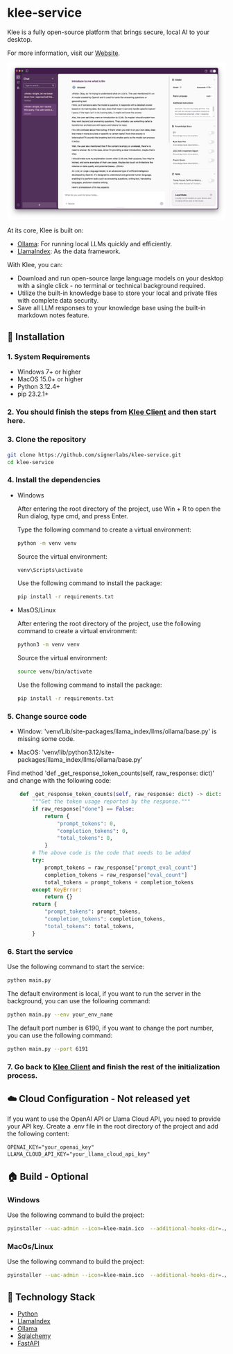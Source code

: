 # klee-service

Klee is a fully open-source platform that brings secure, local AI to your desktop.

For more information, visit our <u>[Website](https://kleedesktop.com/)</u>.

![Klee Screenshot](public/KleeScreenShot.png)

At its core, Klee is built on:
- <u>[Ollama](https://ollama.com/)</u>: For running local LLMs quickly and efficiently.
- <u>[LlamaIndex](https://www.llamaindex.ai/)</u>: As the data framework.

With Klee, you can:
- Download and run open-source large language models on your desktop with a single click - no terminal or technical background required.
- Utilize the built-in knowledge base to store your local and private files with complete data security.
- Save all LLM responses to your knowledge base using the built-in markdown notes feature.

## 🔧 Installation


### 1. System Requirements
- Windows 7+ or higher
- MacOS 15.0+ or higher
- Python 3.12.4+
- pip 23.2.1+

### 2. You should finish the steps from <u>[Klee Client](https://github.com/signerlabs/klee-client)</u> and then start here.

### 3. Clone the repository

```bash
git clone https://github.com/signerlabs/klee-service.git
cd klee-service
```

### 4. Install the dependencies

- Windows

    After entering the root directory of the project, use Win + R to open the Run dialog, type cmd, and press Enter.

    Type the following command to create a virtual environment:

    ```bash
    python -m venv venv
    ```

    Source the virtual environment:
    ```bash
    venv\Scripts\activate
    ```

    Use the following command to install the package:
    ```bash
    pip install -r requirements.txt
    ```

- MasOS/Linux

    After entering the root directory of the project, use the following command to create a virtual environment:

    ```bash
    python3 -m venv venv
    ```

    Source the virtual environment:
    ```bash
    source venv/bin/activate
    ```

    Use the following command to install the package:
    ```bash
    pip install -r requirements.txt
    ```

### 5. Change source code
- Window: 'venv/Lib/site-packages/llama_index/llms/ollama/base.py' is missing some code.

- MacOS: 'venv/lib/python3.12/site-packages/llama_index/llms/ollama/base.py'

Find method 'def _get_response_token_counts(self, raw_response: dict)' and change with the following code:
```python
    def _get_response_token_counts(self, raw_response: dict) -> dict:
        """Get the token usage reported by the response."""
        if raw_response["done"] == False:
            return {
                "prompt_tokens": 0,
                "completion_tokens": 0,
                "total_tokens": 0,
            }
        # The above code is the code that needs to be added
        try:
            prompt_tokens = raw_response["prompt_eval_count"]
            completion_tokens = raw_response["eval_count"]
            total_tokens = prompt_tokens + completion_tokens
        except KeyError:
            return {}
        return {
            "prompt_tokens": prompt_tokens,
            "completion_tokens": completion_tokens,
            "total_tokens": total_tokens,
        }
```

### 6. Start the service

Use the following command to start the service:
```bash
python main.py
```

The default environment is local, if you want to run the server in the background, you can use the following command:
```bash
python main.py --env your_env_name
```

The default port number is 6190, if you want to change the port number, you can use the following command:
```bash
python main.py --port 6191
```

### 7. Go back to <u>[Klee Client](https://github.com/signerlabs/klee-client)</u> and finish the rest of the initialization process.

## ☁️ Cloud Configuration - Not released yet

If you want to use the OpenAI API or Llama Cloud API, you need to provide your API key.
Create a .env file in the root directory of the project and add the following content:

```env
OPENAI_KEY="your_openai_key"
LLAMA_CLOUD_API_KEY="your_llama_cloud_api_key"
```

## 🏠 Build - Optional
### Windows
Use the following command to build the project:
```bash
pyinstaller --uac-admin --icon=klee-main.ico  --additional-hooks-dir=./hooks --add-data "./venv/Lib/site-packages/llama_index/core/agent/react/templates/system_header_template.md;./llama_index/core/agent/react/templates" --hidden-import=pydantic.deprecated.decorator --hidden-import=tiktoken_ext.openai_public --hidden-import=tiktoken_ext  -D main.py --clean
```

### MacOs/Linux
Use the following command to build the project:
```bash
pyinstaller --uac-admin --icon=klee-main.ico  --additional-hooks-dir=./hooks --add-data "./venv/lib/python3.12/site-packages/llama_index/core/agent/react/templates/system_header_template.md:./llama_index/core/agent/react/templates" --hidden-import=pydantic.deprecated.decorator --hidden-import=tiktoken_ext.openai_public --hidden-import=tiktoken_ext  -D main.py --clean
```

## 📖 Technology Stack

- <u>[Python](https://kleedesktop.com/)</u>
- <u>[LlamaIndex](https://www.llamaindex.ai/)</u>
- <u>[Ollama](https://ollama.com/)</u>
- <u>[Sqlalchemy](https://www.sqlalchemy.org/)</u>
- <u>[FastAPI](https://fastapi.tiangolo.com/)</u>

